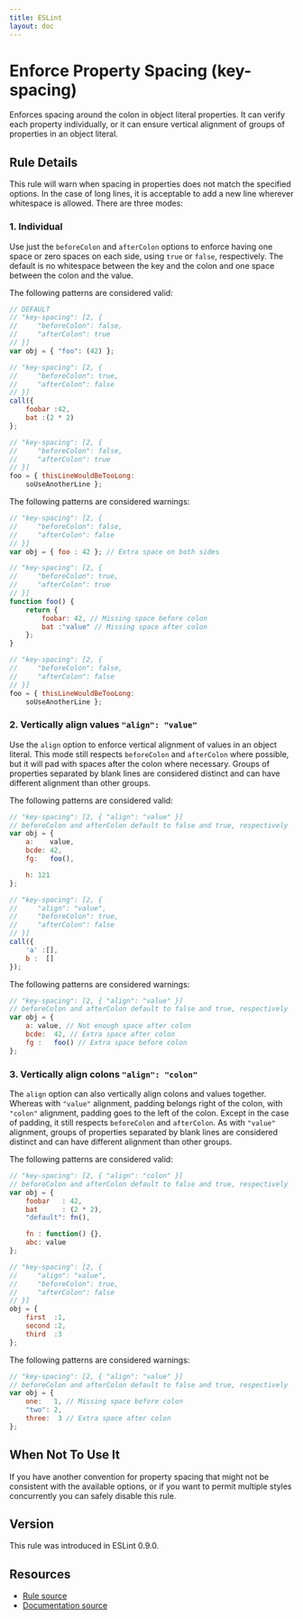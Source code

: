 ```yaml
---
title: ESLint
layout: doc
---
```

<!-- Note: No pull requests accepted for this file. See README.md in the root directory for details. -->
# Enforce Property Spacing (key-spacing)

Enforces spacing around the colon in object literal properties. It can verify each property individually, or it can ensure vertical alignment of groups of properties in an object literal.

## Rule Details

This rule will warn when spacing in properties does not match the specified options. In the case of long lines, it is acceptable to add a new line wherever whitespace is allowed. There are three modes:

### 1. Individual

Use just the `beforeColon` and `afterColon` options to enforce having one space or zero spaces on each side, using `true` or `false`, respectively. The default is no whitespace between the key and the colon and one space between the colon and the value.

The following patterns are considered valid:

```js
// DEFAULT
// "key-spacing": [2, {
//     "beforeColon": false,
//     "afterColon": true
// }]
var obj = { "foo": (42) };

// "key-spacing": [2, {
//     "beforeColon": true,
//     "afterColon": false
// }]
call({
    foobar :42,
    bat :(2 * 2)
};

// "key-spacing": [2, {
//     "beforeColon": false,
//     "afterColon": true
// }]
foo = { thisLineWouldBeTooLong:
    soUseAnotherLine };
```

The following patterns are considered warnings:

```js
// "key-spacing": [2, {
//     "beforeColon": false,
//     "afterColon": false
// }]
var obj = { foo : 42 }; // Extra space on both sides

// "key-spacing": [2, {
//     "beforeColon": true,
//     "afterColon": true
// }]
function foo() {
    return {
        foobar: 42, // Missing space before colon
        bat :"value" // Missing space after colon
    };
}

// "key-spacing": [2, {
//     "beforeColon": false,
//     "afterColon": false
// }]
foo = { thisLineWouldBeTooLong:
    soUseAnotherLine };
```

### 2. Vertically align values `"align": "value"`

Use the `align` option to enforce vertical alignment of values in an object literal. This mode still respects `beforeColon` and `afterColon` where possible, but it will pad with spaces after the colon where necessary. Groups of properties separated by blank lines are considered distinct and can have different alignment than other groups.

The following patterns are considered valid:

```js
// "key-spacing": [2, { "align": "value" }]
// beforeColon and afterColon default to false and true, respectively
var obj = {
    a:    value,
    bcde: 42,
    fg:   foo(),

    h: 121
};

// "key-spacing": [2, {
//     "align": "value",
//     "beforeColon": true,
//     "afterColon": false
// }]
call({
    'a' :[],
    b :  []
});
```

The following patterns are considered warnings:

```js
// "key-spacing": [2, { "align": "value" }]
// beforeColon and afterColon default to false and true, respectively
var obj = {
    a: value, // Not enough space after colon
    bcde:  42, // Extra space after colon
    fg :   foo() // Extra space before colon
};
```

### 3. Vertically align colons `"align": "colon"`

The `align` option can also vertically align colons and values together. Whereas with `"value"` alignment, padding belongs right of the colon, with `"colon"` alignment, padding goes to the left of the colon. Except in the case of padding, it still respects `beforeColon` and `afterColon`. As with `"value"` alignment, groups of properties separated by blank lines are considered distinct and can have different alignment than other groups.

The following patterns are considered valid:

```js
// "key-spacing": [2, { "align": "colon" }]
// beforeColon and afterColon default to false and true, respectively
var obj = {
    foobar   : 42,
    bat      : (2 * 2),
    "default": fn(),

    fn : function() {},
    abc: value
};

// "key-spacing": [2, {
//     "align": "value",
//     "beforeColon": true,
//     "afterColon": false
// }]
obj = {
    first  :1,
    second :2,
    third  :3
};
```

The following patterns are considered warnings:

```js
// "key-spacing": [2, { "align": "value" }]
// beforeColon and afterColon default to false and true, respectively
var obj = {
    one:   1, // Missing space before colon
    "two": 2,
    three:  3 // Extra space after colon
};
```

## When Not To Use It

If you have another convention for property spacing that might not be consistent with the available options, or if you want to permit multiple styles concurrently you can safely disable this rule.

## Version

This rule was introduced in ESLint 0.9.0.

## Resources

* [Rule source](https://github.com/eslint/eslint/tree/master/lib/rules/key-spacing.js)
* [Documentation source](https://github.com/eslint/eslint/tree/master/docs/rules/key-spacing.md)
